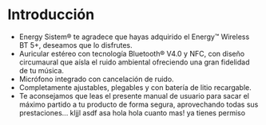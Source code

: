 Introducción
=============
* Energy Sistem® te agradece que hayas adquirido el Energy™ Wireless BT 5+, deseamos que lo disfrutes.
* Auricular estéreo con tecnología Bluetooth® V4.0 y NFC, con diseño circumaural que aísla el ruido ambiental ofreciendo una gran fidelidad de tu música. 
* Micrófono integrado con cancelación de ruido. 
* Completamente ajustables, plegables y con batería de litio recargable.
* Te aconsejamos que leas el presente manual de usuario para sacar el máximo partido a tu producto de forma segura, aprovechando todas sus prestaciones...
kljjl asdf asa
hola hola
cuanto mas!
ya tienes permiso
